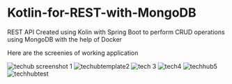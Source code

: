 # Kotlin-for-REST-with-MongoDB
 REST API Created using Kolin with Spring Boot to perform CRUD operations using MongoDB with the help of Docker
 
 Here are the screenies of working application

![techub screenshot 1](https://user-images.githubusercontent.com/84703155/172376700-34dabe95-9e92-44f4-8390-b9821ec00cd6.png)
![techubtemplate2](https://user-images.githubusercontent.com/84703155/172376727-55d088f4-8fde-4e94-b632-7dc2eab5d0f4.png)
![tech 3](https://user-images.githubusercontent.com/84703155/172376758-31ded63a-c761-40cb-9e03-15e814b43308.png)
![tech4](https://user-images.githubusercontent.com/84703155/172376786-b64087f2-2b2d-4e05-a5eb-fe23342a9be7.png)
![techhub5](https://user-images.githubusercontent.com/84703155/172376803-dd55a402-8830-461b-986b-5e03f60da7b3.png)
![techhubtest](https://user-images.githubusercontent.com/84703155/172376823-2d4ead53-fd40-47c8-b993-d1f30c47fa72.png)

